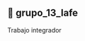 :hammer: grupo_13_lafe
-------------------------------------------------------------------------------
Trabajo integrador 
